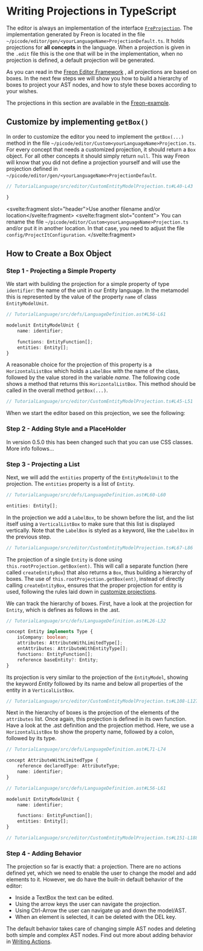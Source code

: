 <script>
    import Note from "$lib/notes/Note.svelte";
    import Figure from "$lib/figures/Figure.svelte";
</script>

# Writing Projections in TypeScript

The editor is always an implementation of the interface
[`FreProjection`](/Under_the_Hood/The_Editor_Framework/The_Editor_Interfaces/FreProjection_Interface). The
implementation generated by Freon is located in the file `~/picode/editor/gen/<yourLanguageName>ProjectionDefault.ts`.
It holds projections for **all concepts** in the language. When a projection is given in the `.edit`
file this is the one that will be in
the implementation, when no projection is defined, a default projection will be generated.

As you can read in the [Freon Editor Framework](/Under_the_Hood/The_Editor_Framework) ,
all projections are based on boxes. In the next few steps we will show you how to build a hierarchy
of boxes to project your AST nodes, and how to style these boxes according to your wishes.

The projections in this section are available in
the <a href="https://github.com/freon4dsl/Freon-example.git" target="_blank">Freon-example</a>.

## Customize by implementing `getBox()`

In order to customize the editor you need to implement the `getBox(...)` method in the
file `~/picode/editor/Custom<yourLanguageName>Projection.ts`.
For every concept that needs a customized projection, it should
return a `Box` object. For all other concepts it should simply return `null`.
This way Freon will know that you did not define a projection yourself and will use the projection
defined in `~/picode/editor/gen/<yourLanguageName>ProjectionDefault`.

```ts
// TutorialLanguage/src/editor/CustomEntityModelProjection.ts#L40-L43

}

```

<Note><svelte:fragment slot="header">Use another filename and/or location</svelte:fragment>
<svelte:fragment slot="content">
You can rename the file `~/picode/editor/Custom<yourLanguageName>Projection.ts` and/or put it in another location.
In that case, you need to adjust the file `config/ProjectItConfiguration`.
</svelte:fragment>
</Note>

## How to Create a Box Object

### Step 1 - Projecting a Simple Property

We start with building the projection for a simple property of type `identifier`:
the name of the unit in our Entity language. In the metamodel this is represented by the value of
the property `name` of class `EntityModelUnit`.

```ts
// TutorialLanguage/src/defs/LanguageDefinition.ast#L56-L61

modelunit EntityModelUnit {
    name: identifier;

    functions: EntityFunction[];
    entities: Entity[];
}
```

A reasonable choice for the projection of this property is a
`HorizontalListBox` which holds a `LabelBox` with
the name of the class, followed by the value stored in the variable _name_.
The following code shows a method that returns
this `HorizontalListBox`. This method should be called in the overall method `getBox(...)`.

```ts
// TutorialLanguage/src/editor/CustomEntityModelProjection.ts#L45-L51
```

When we start the editor based on this projection, we see the following:

<Figure
    imageName={"demomodelname.png"}
    caption={"Simple Projection of a name property"}
    figureNumber={1}>
</Figure>

### Step 2 - Adding Style and a PlaceHolder

[//]: # '// TODO Jos, please create new text for styling'

In version 0.5.0 this has been changed such that you can use CSS classes. More info follows...

### Step 3 - Projecting a List

Next, we will add the `entities` property of the `EntityModelUnit` to the projection.
The `entities` property is a list of `Entity`.

```ts
// TutorialLanguage/src/defs/LanguageDefinition.ast#L60-L60

entities: Entity[];
```

In the projection we add a `LabelBox`, to be shown
before the list, and the list itself using a `VerticalListBox` to make sure that this list is
displayed vertically. Note that the `LabelBox` is styled as a keyword, like the `LabelBox`
in the previous step.

```ts
// TutorialLanguage/src/editor/CustomEntityModelProjection.ts#L67-L86
```

The projection of a single `Entity` is done using `this.rootProjection.getBox(ent)`. This will call a
separate function (here called `createEntityBox`) that also returns a `Box`, thus building a hierarchy of boxes. The use of
`this.rootProjection.getBox(ent)`, instead of directly calling `createEntityBox`,
ensures that the proper projection for entity is used, following the rules laid down in
[customize projections](/Developing_a_Language/Definition_Level/Editor_Definition#editor-three-levels).

We can track the hierarchy of boxes. First, have a look at the projection for `Entity`, which is defines as follows in the .ast.

```ts
// TutorialLanguage/src/defs/LanguageDefinition.ast#L26-L32

concept Entity implements Type {
    isCompany: boolean;
    attributes: AttributeWithLimitedType[];
    entAttributes: AttributeWithEntityType[];
    functions: EntityFunction[];
    reference baseEntity?: Entity;
}
```

Its projection is very similar to the projection of the `EntityModel`,
showing the keyword _Entity_ followed by its name and below all properties of the
entity in a `VerticalListBox`.

```ts
// TutorialLanguage/src/editor/CustomEntityModelProjection.ts#L108-L127
```

Next in the hierarchy of boxes is the projection of the elements of the `attributes` list. Once again,
this projection is defined in its own function. Have a look at the .ast definition and the projection method.
Here, we use a `HorizontalListBox` to show the property name, followed by a colon,
followed by its type.

```ts
// TutorialLanguage/src/defs/LanguageDefinition.ast#L71-L74

concept AttributeWithLimitedType {
    reference declaredType: AttributeType;
    name: identifier;
}
```

```ts
// TutorialLanguage/src/defs/LanguageDefinition.ast#L56-L61

modelunit EntityModelUnit {
    name: identifier;

    functions: EntityFunction[];
    entities: Entity[];
}
```

```ts
// TutorialLanguage/src/editor/CustomEntityModelProjection.ts#L151-L188
```

### Step 4 - Adding Behavior

The projection so far is exactly that: a projection. There are no actions defined yet,
which we need to enable the user to change the model and add elements to it. However,
we do have the built-in default behavior of the editor:

- Inside a TextBox the text can be edited.
- Using the arrow keys the user can navigate the projection.
- Using Ctrl-Arrow the user can navigate up and down the model/AST.
- When an element is selected, it can be deleted with the DEL key.

The default behavior takes care of changing simple AST nodes and deleting both simple and
complex AST nodes. Find out more about adding behavior in [Writing Actions](/Developing_a_Language/API_Level/Writing_Actions).
